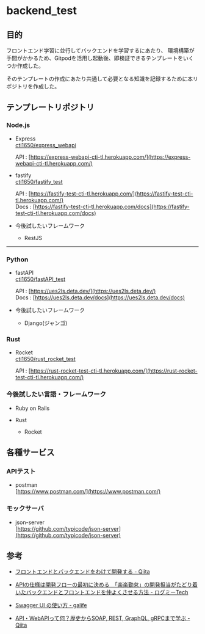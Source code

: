 # backend_test

## 目的

フロントエンド学習に並行してバックエンドを学習するにあたり、
環境構築が手間がかかるため、Gitpodを活用し起動後、即検証できるテンプレートをいくつか作成した。

そのテンプレートの作成にあたり共通して必要となる知識を記録するために本リポジトリを作成した。

## テンプレートリポジトリ

### Node.js

- Express  
  [cti1650/express_webapi](https://github.com/cti1650/express_webapi)
  
    API : [https://express-webapi-cti-tl.herokuapp.com/](https://express-webapi-cti-tl.herokuapp.com/)

- fastify  
  [cti1650/fastify_test](https://github.com/cti1650/fastify_test)
  
    API : [https://fastify-test-cti-tl.herokuapp.com/](https://fastify-test-cti-tl.herokuapp.com/)  
    Docs : [https://fastify-test-cti-tl.herokuapp.com/docs](https://fastify-test-cti-tl.herokuapp.com/docs)
  
- 今後試したいフレームワーク

  - RestJS

---

### Python

- fastAPI  
  [cti1650/fastAPI_test](https://github.com/cti1650/fastAPI_test)
  
    API : [https://ues2ls.deta.dev/](https://ues2ls.deta.dev/)  
    Docs : [https://ues2ls.deta.dev/docs](https://ues2ls.deta.dev/docs)
  
- 今後試したいフレームワーク

  - Django(ジャンゴ)
   
### Rust

- Rocket  
  [cti1650/rust_rocket_test](https://github.com/cti1650/rust_rocket_test)
  
    API : [https://rust-rocket-test-cti-tl.herokuapp.com/](https://rust-rocket-test-cti-tl.herokuapp.com/)

### 今後試したい言語・フレームワーク

  - Ruby on Rails

  - Rust

    - Rocket


## 各種サービス

### APIテスト

- postman  
  [https://www.postman.com/](https://www.postman.com/)

### モックサーバ

- json-server  
  [https://github.com/typicode/json-server](https://github.com/typicode/json-server)

## 参考

- [フロントエンドとバックエンドをわけて開発する - Qiita](https://qiita.com/heiwa/items/10d1a74d0b141999220f)

- [APIの仕様は開発フローの最初に決める　「楽楽勤怠」の開発担当がたどり着いたバックエンドとフロントエンドを仲よくさせる方法 - ログミーTech](https://logmi.jp/tech/articles/323306)

- [Swagger UI の使い方 - galife](https://garafu.blogspot.com/2020/05/how-to-use-swagger-ui_6.html)

- [API・WebAPIって何？歴史からSOAP, REST, GraphQL, gRPCまで学ぶ - Qiita](https://qiita.com/tsudaryo1715/items/3ebb0c5233e480ee5407)

